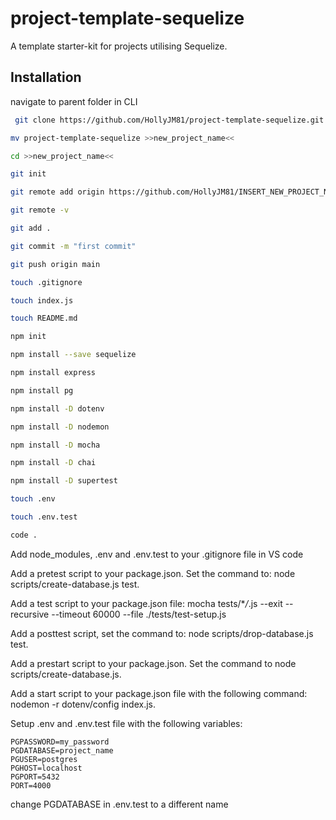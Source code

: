 # project-template-sequelize

A template starter-kit for projects utilising Sequelize.

## Installation

navigate to parent folder in CLI

```bash
 git clone https://github.com/HollyJM81/project-template-sequelize.git
```

```bash
mv project-template-sequelize >>new_project_name<<
```

```bash
cd >>new_project_name<<
```

```bash
git init
```

```bash
git remote add origin https://github.com/HollyJM81/INSERT_NEW_PROJECT_NAME_HERE.git
```

```bash
git remote -v
```

```bash
git add .
```

```bash
git commit -m "first commit"
```

```bash
git push origin main
```

```bash
touch .gitignore
```

```bash
touch index.js
```

```bash
touch README.md
```

```bash
npm init
```

```bash
npm install --save sequelize
```

```bash
npm install express
```

```bash
npm install pg
```

```bash
npm install -D dotenv
```

```bash
npm install -D nodemon
```

```bash
npm install -D mocha
```

```bash
npm install -D chai
```

```bash
npm install -D supertest
```

```bash
touch .env
```

```bash
touch .env.test
```

```bash
code .
```

Add node_modules, .env and .env.test to your .gitignore file in VS code

Add a pretest script to your package.json. Set the command to: node
scripts/create-database.js test.

Add a test script to your package.json file: mocha tests/\*_/_.js --exit
--recursive --timeout 60000 --file ./tests/test-setup.js

Add a posttest script, set the command to: node scripts/drop-database.js test.

Add a prestart script to your package.json. Set the command to node
scripts/create-database.js.

Add a start script to your package.json file with the following command: nodemon
-r dotenv/config index.js.

Setup .env and .env.test file with the following variables:

    PGPASSWORD=my_password
    PGDATABASE=project_name
    PGUSER=postgres
    PGHOST=localhost
    PGPORT=5432
    PORT=4000

change PGDATABASE in .env.test to a different name
